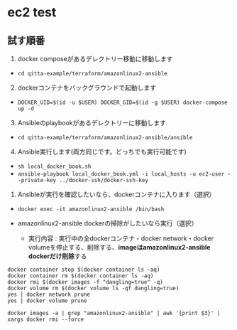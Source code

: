 # ec2 test

## 試す順番
1. docker composeがあるデレクトリー移動に移動します 
  - `cd qitta-example/terraform/amazonlinux2-ansible`
2. dockerコンテナをバックグラウンドで起動します
  - `DOCKER_UID=$(id -u $USER) DOCKER_GID=$(id -g $USER) docker-compose up -d`
3. Ansibleのplaybookがあるデレクトリーに移動します
  - `cd qitta-example/terraform/amazonlinux2-ansible/ansible`
4. Ansible実行します(両方同じです。どっちでも実行可能です)
  - `sh local_docker_book.sh`
  - `ansible-playbook local_docker_book.yml -i local_hosts -u ec2-user --private-key ../docker-ssh/docker-ssh-key`


1. Ansibleが実行を確認したいなら、dockerコンテナに入ります（選択）
  - `docker exec -it amazonlinux2-ansible /bin/bash`

- amazonlinux2-ansible dockerの掃除がしたいなら実行（選択）
  - 実行内容 : 実行中の全dockerコンテナ・docker network・docker volumeを停止する、削除する、**imageはamazonlinux2-ansible dockerだけ削除**する
```
docker container stop $(docker container ls -aq)
docker container rm $(docker container ls -aq)
docker rmi $(docker images -f "dangling=true" -q)
docker volume rm $(docker volume ls -qf dangling=true)
yes | docker network prune
yes | docker volume prune

docker images -a | grep "amazonlinux2-ansible" | awk '{print $3}' | xargs docker rmi --force
```
